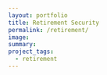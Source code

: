 ```yaml
---
layout: portfolio
title: Retirement Security
permalink: /retirement/
image:
summary: 
project_tags:
  - retirement
---
```


